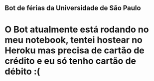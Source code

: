 ## Bot de férias da Universidade de São Paulo

# O Bot atualmente está rodando no meu notebook, tentei hostear no Heroku mas precisa de cartão de crédito e eu só tenho cartão de débito :(
